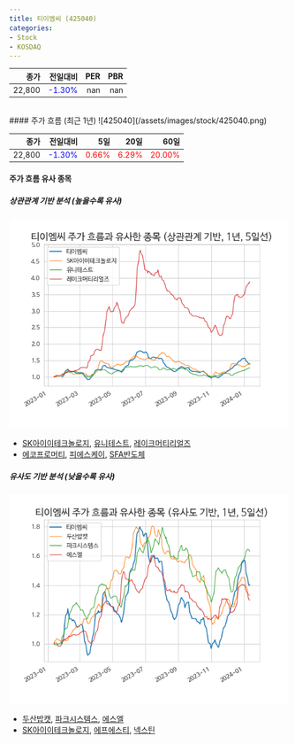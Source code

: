 ```yaml
---
title: 티이엠씨 (425040)
categories:
- Stock
- KOSDAQ
---
```


|종가|전일대비|PER|PBR|
|---:|-------:|--:|---:|
|22,800|<span style="color: blue">-1.30%</span>|nan|nan|

<!-- more -->
<br>
#### 주가 흐름 (최근 1년)
![425040](/assets/images/stock/425040.png)

|종가|전일대비|5일|20일|60일|
|---:|-------:|--:|---:|---:|
|22,800|<span style="color: blue">-1.30%</span>|<span style="color: red">0.66%</span>|<span style="color: red">6.29%</span>|<span style="color: red">20.00%</span>|

<!-- more -->

#### 주가 흐름 유사 종목

##### 상관관계 기반 분석 (높을수록 유사)
![425040](/assets/images/stock/425040_corr.png)
- [SK아이이테크놀로지](/361610/), [유니테스트](/086390/), [레이크머티리얼즈](/281740/)
- [에코프로머티](/450080/), [피에스케이](/319660/), [SFA반도체](/036540/)

##### 유사도 기반 분석 (낮을수록 유사)	
![425040](/assets/images/stock/425040_sim.png)
- [두산밥캣](/241560/), [파크시스템스](/140860/), [에스엘](/005850/)
- [SK아이이테크놀로지](/361610/), [에프에스티](/036810/), [넥스틴](/348210/)